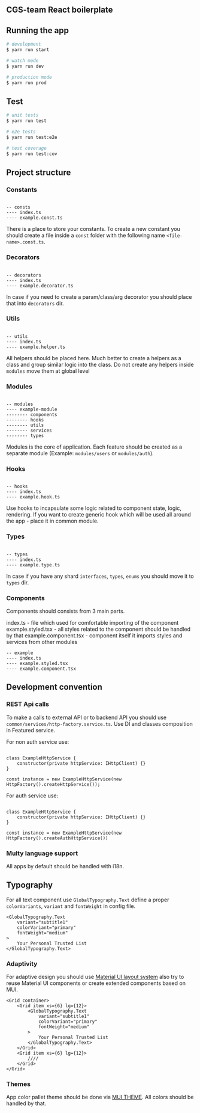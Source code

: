 ## CGS-team React boilerplate


## Running the app

```bash
# development
$ yarn run start

# watch mode
$ yarn run dev

# production mode
$ yarn run prod
```

## Test

```bash
# unit tests
$ yarn run test

# e2e tests
$ yarn run test:e2e

# test coverage
$ yarn run test:cov
```

## Project structure

### Constants

```

-- consts
---- index.ts
---- example.const.ts

```

There is a place to store your constants. To create a new constant you should create a file inside a `const` folder with the following name `<file-name>.const.ts`.

### Decorators

```

-- decorators
---- index.ts
---- example.decorator.ts

```

In case if you need to create a param/class/arg decorator you should place that into `decorators` dir.


### Utils

```

-- utils
---- index.ts
---- example.helper.ts

```

All helpers should be placed here. Much better to create a helpers as a class and group similar logic into the class. Do not create any helpers inside `modules` move them at global level

### Modules

```

-- modules
---- example-module
-------- components
-------- hooks
-------- utils
-------- services
-------- types

```

Modules is the core of application. Each feature should be created as a separate module (Example: `modules/users` or `modules/auth`).

### Hooks

```

-- hooks
---- index.ts
---- example.hook.ts

```

Use hooks to incapsulate some logic related to component state, logic, rendering. If you want to create generic hook which will be used all around the app - place it in common module.

### Types

```

-- types
---- index.ts
---- example.type.ts

```

In case if you have any shard `interfaces`, `types`, `enums` you should move it to `types` dir.

### Components

Components should consists from 3 main parts.

index.ts - file which used for comfortable importing of the component
example.styled.tsx - all styles related to the component should be handled by that
example.component.tsx - component itself it imports styles and services from other modules


```
-- example
---- index.ts
---- example.styled.tsx
---- example.component.tsx

```

## Development convention

### REST Api calls

To make a calls to external API or to backend API you should use `common/services/http-factory.service.ts`. Use DI and classes composition in Featured service.

For non auth service use:

```

class ExampleHttpService {
    constructor(private httpService: IHttpClient) {}
}

const instance = new ExampleHttpService(new HttpFactory().createHttpService());

```

For auth service use:

```

class ExampleHttpService {
    constructor(private httpService: IHttpClient) {}
}

const instance = new ExampleHttpService(new HttpFactory().createAuthHttpService())

```

### Multy language support

All apps by default should be handled with i18n.

## Typography

For all text component use `GlobalTypography.Text` define a proper `colorVariants`, `variant` and `fontWeight` in config file.
```
<GlobalTypography.Text
    variant="subtitle1"
    colorVariant="primary"
    fontWeight="medium"
>
	Your Personal Trusted List
</GlobalTypography.Text>

```


### Adaptivity

For adaptive design you should use [Material UI layout system](https://mui.com/material-ui/getting-started/overview/) also try to reuse Material UI components or create extended components based on MUI.

```
<Grid container>
    <Grid item xs={6} lg={12}>
        <GlobalTypography.Text
            variant="subtitle1"
            colorVariant="primary"
            fontWeight="medium"
        >
            Your Personal Trusted List
        </GlobalTypography.Text>
    </Grid>
    <Grid item xs={6} lg={12}>
        ////
    </Grid>
</Grid>
```
### Themes

App color pallet theme should be done via [MUI THEME](https://mui.com/material-ui/experimental-api/css-theme-variables/overview/#main-content). All colors should be handled by that.
